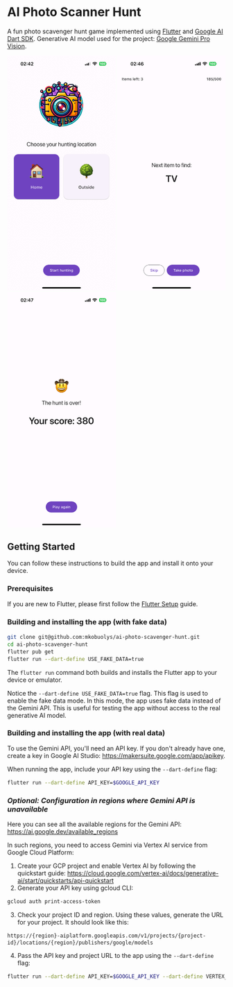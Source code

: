 # AI Photo Scanner Hunt

A fun photo scavenger hunt game implemented using [Flutter](https://flutter.dev) and [Google AI Dart SDK](https://pub.dev/packages/google_generative_ai). Generative AI model used for the project: [Google Gemini Pro Vision](https://cloud.google.com/vertex-ai/docs/generative-ai/multimodal/overview).

<p float="left">
    <img src="./images/screenshot_1.png" alt="Scavenger hunt location selection" width="250">
	<img src="./images/screenshot_2.png" alt="Scavenger hunt view" width="250">
	<img src="./images/screenshot_3.png" alt="Results view" width="250">
</p>

## Getting Started

You can follow these instructions to build the app and install it onto your device.

### Prerequisites

If you are new to Flutter, please first follow the [Flutter Setup](https://flutter.dev/setup/) guide.

### Building and installing the app (with fake data)

```bash
git clone git@github.com:mkobuolys/ai-photo-scavenger-hunt.git
cd ai-photo-scavenger-hunt
flutter pub get
flutter run --dart-define USE_FAKE_DATA=true
```

The `flutter run` command both builds and installs the Flutter app to your device or emulator.

Notice the `--dart-define USE_FAKE_DATA=true` flag. This flag is used to enable the fake data mode. In this mode, the app uses fake data instead of the Gemini API. This is useful for testing the app without access to the real generative AI model.

### Building and installing the app (with real data)

To use the Gemini API, you'll need an API key. If you don't already have one, create a key in Google AI Studio: https://makersuite.google.com/app/apikey.

When running the app, include your API key using the `--dart-define` flag:

```bash
flutter run --dart-define API_KEY=$GOOGLE_API_KEY
```

### _Optional: Configuration in regions where Gemini API is unavailable_

Here you can see all the available regions for the Gemini API: https://ai.google.dev/available_regions

In such regions, you need to access Gemini via Vertex AI service from Google Cloud Platform:

1. Create your GCP project and enable Vertex AI by following the quickstart guide: https://cloud.google.com/vertex-ai/docs/generative-ai/start/quickstarts/api-quickstart
2. Generate your API key using gcloud CLI:

```bash
gcloud auth print-access-token
```

3. Check your project ID and region. Using these values, generate the URL for your project. It should look like this:

```
https://{region}-aiplatform.googleapis.com/v1/projects/{project-id}/locations/{region}/publishers/google/models
```

4. Pass the API key and project URL to the app using the `--dart-define` flag:

```bash
flutter run --dart-define API_KEY=$GOOGLE_API_KEY --dart-define VERTEX_AI_PROJECT_URL=$VERTEX_AI_PROJECT_URL
```
